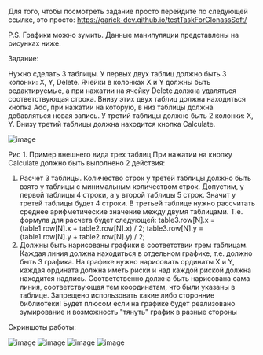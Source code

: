 Для того, чтобы посмотреть задание просто перейдите по следующей ссылке, это просто: https://garick-dev.github.io/testTaskForGlonassSoft/

P.S. Графики можно зумить. Данные манипуляции представлены на рисунках ниже.

Задание: 

Нужно сделать 3 таблицы.
У первых двух таблиц должно быть 3 колонки: X, Y, Delete. Ячейки в колонках X и Y должны быть
редактируемые, а при нажатии на ячейку Delete должна удаляться соответствующая строка. Внизу этих двух
таблиц должна находиться кнопка Add, при нажатии на которую, в низ таблицы должна добавляться новая запись.
У третий таблицы должно быть 2 колонки: X, Y. Внизу третий таблицы должна находится кнопка Calculate.

![image](https://user-images.githubusercontent.com/73178499/152044844-5516c8b3-842a-457e-9aba-c0a5b93b7c2c.png)

Рис 1. Пример внешнего вида трех таблиц
При нажатии на кнопку Calculate должно быть выполнено 2 действия:
1) Расчет 3 таблицы. Количество строк у третей таблицы должно быть взято у таблицы с минимальным
количеством строк. Допустим, у первой таблицы 4 строки, а у второй таблицы 5 строк. Значит у третей таблицы
будет 4 строки. В третьей таблице нужно рассчитать среднее арифметические значение между двумя таблицами.
Т.е. формула для расчета будет следующей:
table3.row[N].x = (table1.row[N].x + table2.row[N].x) / 2;
table3.row[N].y = (table1.row[N].y + table2.row[N].y) / 2;
2) Должны быть нарисованы графики в соответствии трем таблицам. Каждая линия должна находиться в
отдельном графике, т.е. должно быть 3 графика. На графике нужно нарисовать ординаты X и Y, каждая ордината
должна иметь риски и над каждой риской должна находится надпись. Соответственно должна быть нарисована
сама линия, соответствующая тем координатам, что были указаны в таблице.
Запрещено использовать какие либо сторонние библиотеки!
Будет плюсом если на графике будет реализовано зумирование и возможность "тянуть" график в разные стороны


Скриншоты работы: 

![image](https://user-images.githubusercontent.com/73178499/152045236-b5b70a85-458a-4014-919b-7997d0b64d34.png)
![image](https://user-images.githubusercontent.com/73178499/152045276-a8d0fb72-7658-42f6-86ae-99ad35367bdd.png)
![image](https://user-images.githubusercontent.com/73178499/152045291-d89586dc-c4e1-4eb8-ab47-bed2c8d12100.png)
![image](https://user-images.githubusercontent.com/73178499/152045322-a6417811-122d-4f74-bfbc-6f05cae94c0a.png)


